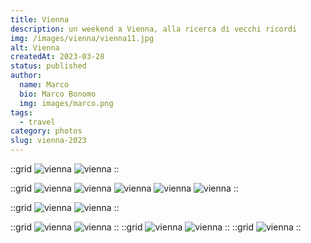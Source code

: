 ```yaml
---
title: Vienna
description: un weekend a Vienna, alla ricerca di vecchi ricordi
img: /images/vienna/vienna11.jpg
alt: Vienna 
createdAt: 2023-03-28
status: published
author:
  name: Marco
  bio: Marco Bonomo
  img: images/marco.png
tags:
  - travel
category: photos
slug: vienna-2023
---
```


::grid
![vienna](/images/vienna/vienna01.jpg)
![vienna](/images/vienna/vienna02.jpg)
::

::grid
![vienna](/images/vienna/vienna03.jpg)
![vienna](/images/vienna/vienna04.jpg)
![vienna](/images/vienna/vienna05.jpg)
![vienna](/images/vienna/vienna06.jpg)
![vienna](/images/vienna/vienna07.jpg)
::

::grid
![vienna](/images/vienna/vienna08.jpg)
![vienna](/images/vienna/vienna09.jpg)
::

::grid
![vienna](/images/vienna/vienna10.jpg)
![vienna](/images/vienna/vienna12.jpg)
::
::grid
![vienna](/images/vienna/vienna11.jpg)
![vienna](/images/vienna/vienna13.jpg)
::
::grid
![vienna](/images/vienna/vienna14.jpg)
::
